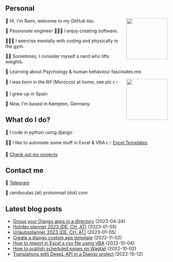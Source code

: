 <h2>Personal</h2>
<p><img align="right" height="128" src="https://www.ramiboutas.com/pages/images/myface.png" width="128"/><p>👋 Hi, I'm Rami, welcome to my GitHub bio.<p>👷 Passionate engineer 👨🏽‍💻 I enjoy creating software.<p>👨🏽‍💻 I exercise mentally with coding and physically in the gym.<p>🏋️‍♀️ Sometimes, I consider myself a nerd who lifts weights.<p>🧠 Learning about Psychology &amp; human behaviour fascinates me.<p><img align="right" height="128" src="https://www.ramiboutas.com/pages/images/birthlocation.jpg" width="128"/><p>🐣 I was born in the Rif (Morocco) at home, see pic 👉<p>🏫 I grew up in Spain<p>🚞 Now, I'm based in Kempten, Germany.<h2>What do I do?</h2><p>🐍 I code in python using django<p>👨‍💼 I like to automate some stuff in Excel &amp; VBA 👉 <a href="https://ramiboutas.etsy.com">Excel Templates</a><p>💚 <a href="https://www.ramiboutas.com/projects/">Check out my projects</a><h2>Contact me</h2><p>💬 <a href="https://t.me/ramiboutas">Telegram</a><p>📧 ramiboutas (at) protonmail (dot) com</p></p></p></p></p></p></p></p></p></p></p></p></p></p></p>

## Latest blog posts

* [Group your Django apps in a directory](https://www.ramiboutas.com/articles/django-group-your-apps-in-a-directory/) (2023-04-24)
* [Holiday planner 2023 (DE, CH, AT)](https://www.ramiboutas.com/articles/excel-holiday-planner-in-german-2023/) (2023-01-05)
* [Urlaubsplanner 2023 (DE, CH, AT)](https://www.ramiboutas.com/articles/excel-urlaub-planner-auf-deutsch-2023/) (2023-01-05)
* [Create a django custom app template](https://www.ramiboutas.com/articles/django-custom-app-template/) (2022-11-02)
* [How to import in Excel a csv file using VBA](https://www.ramiboutas.com/articles/excel-import-a-csv-file-using-vba/) (2022-10-04)
* [How to publish scheduled pages on Wagtail](https://www.ramiboutas.com/articles/wagtail-publish-scheduled-pages/) (2022-10-02)
* [Translations with DeepL API in a Django project](https://www.ramiboutas.com/articles/django-translations-with-deepl-api/) (2022-10-12)
